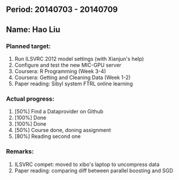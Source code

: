 ## Period: 20140703 - 20140709
## Name: Hao Liu

### Planned target:
1. Run ILSVRC 2012 model settings (with Xianjun's help)
2. Configure and test the new MIC-GPU server
3. Coursera: R Programming (Week 3-4)
4. Coursera: Getting and Cleaning Data (Week 1-2)
5. Paper reading:
	Sibyl system
	FTRL online learning

### Actual progress:
1.   [50%] Find a Dataprovider on Github
2.   [100%] Done
3.   [100%] Done
4.   [50%] Course done, doning assignment
5.   [80%] Reading second one

### Remarks:
1.   ILSVRC compet: moved to xibo's laptop to uncompress data
2.   Paper reading: comparing diff between parallel boosting and SGD

